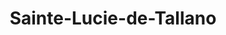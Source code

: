 ---
title: Sainte-Lucie-de-Tallano
url: /sainte-lucie-de-tallano/
latitude: 41.661
longitude: 9.047
---